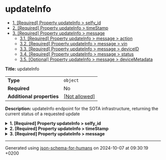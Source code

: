 # updateInfo

- [1. [Required] Property updateInfo > selfy_id](#selfy_id)
- [2. [Required] Property updateInfo > timeStamp](#timeStamp)
- [3. [Required] Property updateInfo > message](#message)
  - [3.1. [Required] Property updateInfo > message > action](#message_action)
  - [3.2. [Required] Property updateInfo > message > vin](#message_vin)
  - [3.3. [Required] Property updateInfo > message > deviceID](#message_deviceID)
  - [3.4. [Required] Property updateInfo > message > status](#message_status)
  - [3.5. [Optional] Property updateInfo > message > deviceMetadata](#message_deviceMetadata)

**Title:** updateInfo

|                           |                                                         |
| ------------------------- | ------------------------------------------------------- |
| **Type**                  | `object`                                                |
| **Required**              | No                                                      |
| **Additional properties** | [[Not allowed]](# "Additional Properties not allowed.") |

**Description:** updateInfo endpoint for the SOTA infrastructure, returning the current status of a requested update

<details>
<summary>
<strong> <a name="selfy_id"></a>1. [Required] Property updateInfo > selfy_id</strong>  

</summary>
<blockquote>

|              |           |
| ------------ | --------- |
| **Type**     | `integer` |
| **Required** | Yes       |

**Description:** ID of the SOTA endpoint

| Restrictions |        |
| ------------ | ------ |
| **Minimum**  | &ge; 0 |

</blockquote>
</details>

<details>
<summary>
<strong> <a name="timeStamp"></a>2. [Required] Property updateInfo > timeStamp</strong>  

</summary>
<blockquote>

|              |             |
| ------------ | ----------- |
| **Type**     | `string`    |
| **Required** | Yes         |
| **Format**   | `date-time` |

**Description:** timestamp of the message in ISO-8601 (UTC)

</blockquote>
</details>

<details>
<summary>
<strong> <a name="message"></a>3. [Required] Property updateInfo > message</strong>  

</summary>
<blockquote>

|                           |                                                         |
| ------------------------- | ------------------------------------------------------- |
| **Type**                  | `object`                                                |
| **Required**              | Yes                                                     |
| **Additional properties** | [[Not allowed]](# "Additional Properties not allowed.") |

**Description:** containg message information

<details>
<summary>
<strong> <a name="message_action"></a>3.1. [Required] Property updateInfo > message > action</strong>  

</summary>
<blockquote>

|              |           |
| ------------ | --------- |
| **Type**     | `integer` |
| **Required** | Yes       |

**Description:** action flag; e.g. 1 for update

| Restrictions |        |
| ------------ | ------ |
| **Minimum**  | &ge; 0 |

</blockquote>
</details>

<details>
<summary>
<strong> <a name="message_vin"></a>3.2. [Required] Property updateInfo > message > vin</strong>  

</summary>
<blockquote>

|              |          |
| ------------ | -------- |
| **Type**     | `string` |
| **Required** | Yes      |

**Description:** Vehicle Identification Number

</blockquote>
</details>

<details>
<summary>
<strong> <a name="message_deviceID"></a>3.3. [Required] Property updateInfo > message > deviceID</strong>  

</summary>
<blockquote>

|              |          |
| ------------ | -------- |
| **Type**     | `string` |
| **Required** | Yes      |

**Description:** ID of the device

</blockquote>
</details>

<details>
<summary>
<strong> <a name="message_status"></a>3.4. [Required] Property updateInfo > message > status</strong>  

</summary>
<blockquote>

|              |           |
| ------------ | --------- |
| **Type**     | `integer` |
| **Required** | Yes       |

**Description:** status of the update

| Restrictions |        |
| ------------ | ------ |
| **Minimum**  | &ge; 0 |
| **Maximum**  | &le; 2 |

</blockquote>
</details>

<details>
<summary>
<strong> <a name="message_deviceMetadata"></a>3.5. [Optional] Property updateInfo > message > deviceMetadata</strong>  

</summary>
<blockquote>

|              |          |
| ------------ | -------- |
| **Type**     | `string` |
| **Required** | No       |

**Description:** Metadata about the update

</blockquote>
</details>

</blockquote>
</details>

----------------------------------------------------------------------------------------------------------------------------
Generated using [json-schema-for-humans](https://github.com/coveooss/json-schema-for-humans) on 2024-10-07 at 09:30:19 +0200